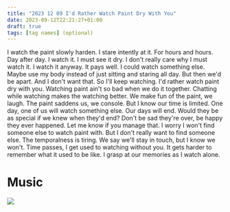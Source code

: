 ```yaml
---
title: "2023 12 09 I'd Rather Watch Paint Dry With You"
date: 2023-09-12T22:21:27+01:00
draft: true
tags: [tag names] (optional)
---
```


I watch the paint slowly harden. I stare intently at it. For hours and hours. Day after day. I watch it. I must see it dry. I don't really care why I must watch it. I watch it anyway. It pays well. I could watch something else. Maybe use my body instead of just sitting and staring all day. But then we'd be apart. And I don't want that. So I'll keep watching. I'd rather watch paint dry with you. Watching paint ain't so bad when we do it together. Chatting while watching makes the watching better. We make fun of the paint, we laugh. The paint saddens us, we console. But I know our time is limited. One day, one of us will watch something else. Our days will end. Would they be as special if we knew when they'd end? Don't be sad they're over, be happy they ever happened. Let me know if you manage that. I worry I won't find someone else to watch paint with. But I don't really want to find someone else. The temporalness is tiring. We say we'll stay in touch, but I know we won't. Time passes, I get used to watching without you. It gets harder to remember what it used to be like. I grasp at our memories as I watch alone.

# Music
[![](https://img.youtube.com/vi/FwdvVuK7a88/default.jpg)](https://youtu.be/FwdvVuK7a88)
